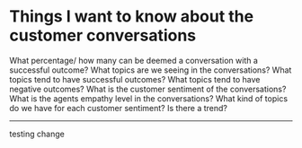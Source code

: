 # Things I want to know about the customer conversations
What percentage/ how many can be deemed a conversation with a successful outcome?
What topics are we seeing in the conversations?
What topics tend to have successful outcomes?
What topics tend to have negative outcomes?
What is the customer sentiment of the conversations?
What is the agents empathy level in the conversations?
What kind of topics do we have for each customer sentiment? Is there a trend?

---
testing change 
